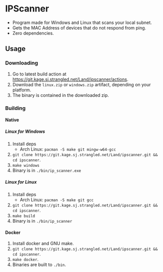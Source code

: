# IPScanner
- Program made for Windows and Linux that scans your local subnet.
- Gets the MAC Address of devices that do not respond from ping.
- Zero dependencies.

## Usage
### Downloading
1. Go to latest build action at https://git.kage.sj.strangled.net/Land/ipscanner/actions.
2. Download the `linux.zip` or `windows.zip` artifact, depending on your platform.
3. The binary is contained in the downloaded zip.
### Building
#### Native
##### Linux for Windows
1. Install deps
	* Arch Linux: `pacman -S make git mingw-w64-gcc`
2. `git clone https://git.kage.sj.strangled.net/Land/ipscanner.git && cd ipscanner`.
3. `make windows`
4. Binary is in `./bin/ip_scanner.exe`
##### Linux for Linux
1. Install deps
	* Arch Linux: `pacman -S make git gcc`
2. `git clone https://git.kage.sj.strangled.net/Land/ipscanner.git && cd ipscanner`.
3. `make build`
4. Binary is in `./bin/ip_scanner`

#### Docker
1. Install docker and GNU make.
2. `git clone https://git.kage.sj.strangled.net/Land/ipscanner.git && cd ipscanner`.
3. `make docker`.
4. Binaries are built to `./bin`.